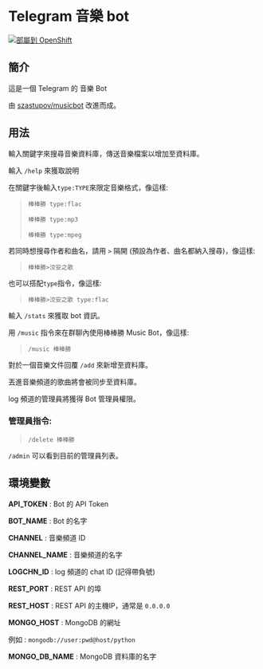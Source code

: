 ﻿# Telegram 音樂 bot

[![部屬到 OpenShift](http://launch-shifter.rhcloud.com/launch/light/部屬到.svg)](https://openshift.redhat.com/app/console/application_type/custom?&cartridges[]=python-3.5&initial_git_url=https://github.com/rexx0520/Telegram-Music-Bot&name=Telegram%20Music%20Bot)

## 簡介

這是一個 Telegram 的 音樂 Bot

由 [szastupov/musicbot](//github.com/szastupov/musicbot) 改進而成。



## 用法

輸入關鍵字來搜尋音樂資料庫，傳送音樂檔案以增加至資料庫。

輸入 `/help` 來獲取說明

在關鍵字後輸入`type:TYPE`來限定音樂格式，像這樣:


>```棒棒勝 type:flac```
>
>```棒棒勝 type:mp3```
>
>```棒棒勝 type:mpeg```

若同時想搜尋作者和曲名，請用 `>` 隔開 (預設為作者、曲名都納入搜尋)，像這樣:


>```棒棒勝>洨安之歌```

也可以搭配`type`指令，像這樣:


>```棒棒勝>洨安之歌 type:flac```

輸入 `/stats` 來獲取 bot 資訊。

用 `/music` 指令來在群聊內使用棒棒勝 Music Bot，像這樣:


>```/music 棒棒勝```

對於一個音樂文件回覆 `/add` 來新增至資料庫。

丟進音樂頻道的歌曲將會被同步至資料庫。

log 頻道的管理員將獲得 Bot 管理員權限。

### 管理員指令:

>```/delete 棒棒勝```

`/admin` 可以看到目前的管理員列表。

## 環境變數

**API_TOKEN** : Bot 的 API Token

**BOT_NAME** : Bot 的名字


**CHANNEL** : 音樂頻道 ID

**CHANNEL_NAME** : 音樂頻道的名字

**LOGCHN_ID** : log 頻道的 chat ID (記得帶負號)


**REST_PORT** : REST API 的埠

**REST_HOST** : REST API 的主機IP，通常是 `0.0.0.0`


**MONGO_HOST** : MongoDB 的網址

例如 : `mongodb://user:pwd@host/python`

**MONGO_DB_NAME** : MongoDB 資料庫的名字
